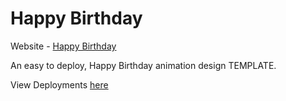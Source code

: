 # Happy Birthday

Website - [Happy Birthday](https://th0fu.github.io)

An easy to deploy, Happy Birthday animation design TEMPLATE.

View Deployments [here](https://github.com/Rishabh04-02/happy-birthday/deployments)

